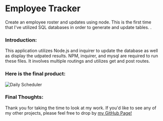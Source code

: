 # Employee Tracker
Create an employee roster and updates using node. This is the first time that I've utilized SQL databases in order to generate and update tables.
.
### Introduction:
This application utilizes Node.js and inquirer to update the database as well as display the udpated results. NPM, inquirer, and mysql are required to run these files. It involves multiple routings and utilizes get and post routes.

### Here is the final product:
![Daily Scheduler](https://github.com/zdjeffers/Employee_tracking/blob/main/Instructions/Assets/Tracker-Demo.gif)



### Final Thoughts:
Thank you for taking the time to look at my work. If you'd like to see any of my other projects, please feel free to drop by [my GitHub Page!](https://github.com/zdjeffers)